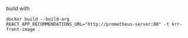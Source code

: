 build with

```
docker build --build-arg REACT_APP_RECOMMENDATIONS_URL="http://prometheus-server:80" -t krr-front-image .
```
